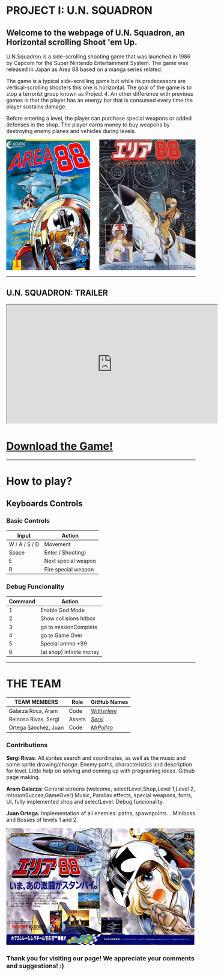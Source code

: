# PROJECT I: U.N. SQUADRON 

## Welcome to the webpage of U.N. Squadron, an Horizontal scrolling Shoot 'em Up.
U.N.Squadron is a side-scrolling shooting game that was launched in 1986 by Capcom for the Super Nintendo Entertainment System. The game was released in Japan as Area 88 based on a manga series related.

The game is a typical side-scrolling game but while its predecessors are vertical-scrolling shooters this one is horizontal. The goal of the game is to stop a terrorist group known as Project 4. An other difference with previous games is that the player has an energy bar that is consumed every time the player sustains damage. 

Before entering a level, the player can purchase special weapons or added defenses in the shop. The player earns money to buy weapons by destroying enemy planes and vehicles during levels.

![](https://raw.githubusercontent.com/JanAdell/Project-1/master/Wiki%20Contents/Art/area-88-ova.jpg)

----------------------------------------------------------------------------------------------------------------------------------------

## U.N. SQUADRON: TRAILER

<iframe width="560" height="315" src="https://www.youtube.com/embed/vQGKAIaUlpk">
 </iframe>

# [Download the Game!](https://www.youtube.com/watch?v=Zo4boRG1yuQ)

----------------------------------------------------------------------------------------------------------------------------------------

# How to play?

## Keyboards Controls

### Basic Controls

|Input|Action|
|----------|---------|
|W / A / S / D |Movement|
|Space|Enter / Shooting)|
|E|Next special weapon|
|R|Fire special weapon|


### Debug Funcionality

|Command|Action|
|----------|---------|
|1|Enable God Mode|
|2|Show collisions hitbox|
|3|go to missionComplete|
|4|go to Game Over|
|5|Special ammo +99|
|6|(at shop) infinite money|

----------------------------------------------------------------------------------------------------------------------------------------

# THE TEAM

|TEAM MEMBERS|Role|GitHub Names|
|----------|---------|---------|
|Galarza Roca, Aram |Code|[_WittIsHere_](https://github.com/WittIsHere)|
|Reinoso Rivas, Sergi|Assets|[_Serxi_](https://github.com/Serxi)| 
|Ortega Sánchez, Juan|Code|[_MrPollito_](https://github.com/MrPollito)|



### Contributions
**Sergi Rivas**: All sprites search and coordinates, as well as the music and some sprite drawing/change. Enemy paths, characteristics and description for level. Little help on solving and coming up with programing ideas. Github page making.

**Aram Galarza:** General screens (welcome, selectLevel,Shop,Level 1,Level 2, missionSucces,GameOver) Music, Parallax effects, special weapons, fonts, UI,  fully implemented shop and selectLevel. Debug funcionality.

**Juan Ortega:** Implementation of all  enemies: paths, spawnpoints... Miniboss and Bosses of levels 1 and 2.

![](https://raw.githubusercontent.com/JanAdell/Project-1/master/Wiki%20Contents/Art/Area-88-SFC-JP.jpg)

### Thank you for visiting our page! We appreciate your comments and suggestions! :)
